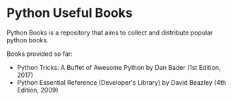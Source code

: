 # Python Useful Books
Python Books is a repository that aims to collect and distribute popular python books.


Books provided so far:
- Python Tricks: A Buffet of Awesome Python by Dan Bader (1st Edition, 2017)
- Python Essential Reference (Developer's Library) by David Beazley (4th Edition, 2009)
